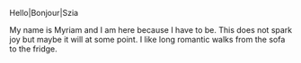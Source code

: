 Hello|Bonjour|Szia

My name is Myriam and I am here because I have to be.
This does not spark joy but maybe it will at some point.
I like long romantic walks from the sofa to the fridge. 
<!---
myriamjessier/myriamjessier is a ✨ special ✨ repository because its `README.md` (this file) appears on your GitHub profile.
You can click the Preview link to take a look at your changes.
--->
